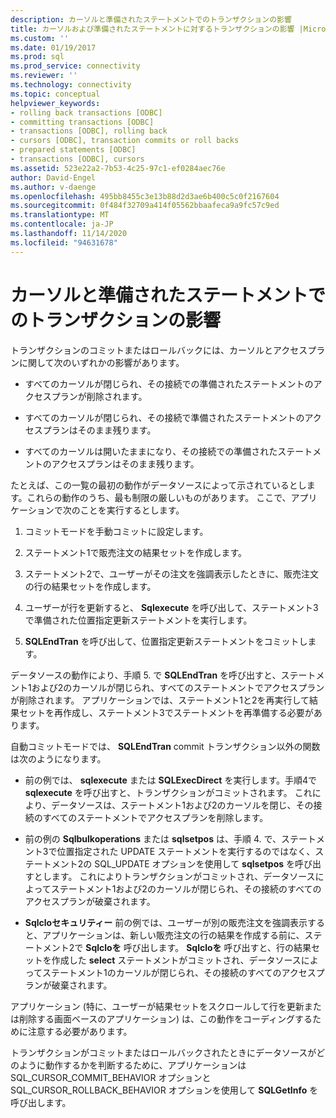 ```yaml
---
description: カーソルと準備されたステートメントでのトランザクションの影響
title: カーソルおよび準備されたステートメントに対するトランザクションの影響 |Microsoft Docs
ms.custom: ''
ms.date: 01/19/2017
ms.prod: sql
ms.prod_service: connectivity
ms.reviewer: ''
ms.technology: connectivity
ms.topic: conceptual
helpviewer_keywords:
- rolling back transactions [ODBC]
- committing transactions [ODBC]
- transactions [ODBC], rolling back
- cursors [ODBC], transaction commits or roll backs
- prepared statements [ODBC]
- transactions [ODBC], cursors
ms.assetid: 523e22a2-7b53-4c25-97c1-ef0284aec76e
author: David-Engel
ms.author: v-daenge
ms.openlocfilehash: 495bb8455c3e13b88d2d3ae6b400c5c0f2167604
ms.sourcegitcommit: 0f484f32709a414f05562bbaafeca9a9fc57c9ed
ms.translationtype: MT
ms.contentlocale: ja-JP
ms.lasthandoff: 11/14/2020
ms.locfileid: "94631678"
---
```

# <a name="effect-of-transactions-on-cursors-and-prepared-statements"></a>カーソルと準備されたステートメントでのトランザクションの影響
トランザクションのコミットまたはロールバックには、カーソルとアクセスプランに関して次のいずれかの影響があります。  
  
-   すべてのカーソルが閉じられ、その接続での準備されたステートメントのアクセスプランが削除されます。  
  
-   すべてのカーソルが閉じられ、その接続で準備されたステートメントのアクセスプランはそのまま残ります。 
  
-   すべてのカーソルは開いたままになり、その接続での準備されたステートメントのアクセスプランはそのまま残ります。  
  
 たとえば、この一覧の最初の動作がデータソースによって示されているとします。これらの動作のうち、最も制限の厳しいものがあります。 ここで、アプリケーションで次のことを実行するとします。  
  
1.  コミットモードを手動コミットに設定します。  
  
2.  ステートメント1で販売注文の結果セットを作成します。  
  
3.  ステートメント2で、ユーザーがその注文を強調表示したときに、販売注文の行の結果セットを作成します。  
  
4.  ユーザーが行を更新すると、 **Sqlexecute** を呼び出して、ステートメント3で準備された位置指定更新ステートメントを実行します。  
  
5.  **SQLEndTran** を呼び出して、位置指定更新ステートメントをコミットします。  
  
 データソースの動作により、手順 5. で **SQLEndTran** を呼び出すと、ステートメント1および2のカーソルが閉じられ、すべてのステートメントでアクセスプランが削除されます。 アプリケーションでは、ステートメント1と2を再実行して結果セットを再作成し、ステートメント3でステートメントを再準備する必要があります。  
  
 自動コミットモードでは、 **SQLEndTran** commit トランザクション以外の関数は次のようになります。  
  
-   前の例では、 **sqlexecute** または **SQLExecDirect** を実行します。手順4で **sqlexecute** を呼び出すと、トランザクションがコミットされます。 これにより、データソースは、ステートメント1および2のカーソルを閉じ、その接続のすべてのステートメントでアクセスプランを削除します。  
  
-   前の例の **Sqlbulkoperations** または **sqlsetpos** は、手順 4. で、ステートメント3で位置指定された UPDATE ステートメントを実行するのではなく、ステートメント2の SQL_UPDATE オプションを使用して **sqlsetpos** を呼び出すとします。 これによりトランザクションがコミットされ、データソースによってステートメント1および2のカーソルが閉じられ、その接続のすべてのアクセスプランが破棄されます。  
  
-   **Sqlcloセキュリティー** 前の例では、ユーザーが別の販売注文を強調表示すると、アプリケーションは、新しい販売注文の行の結果を作成する前に、ステートメント2で **Sqlcloを** 呼び出します。 **Sqlcloを** 呼び出すと、行の結果セットを作成した **select** ステートメントがコミットされ、データソースによってステートメント1のカーソルが閉じられ、その接続のすべてのアクセスプランが破棄されます。  
  
 アプリケーション (特に、ユーザーが結果セットをスクロールして行を更新または削除する画面ベースのアプリケーション) は、この動作をコーディングするために注意する必要があります。  
  
 トランザクションがコミットまたはロールバックされたときにデータソースがどのように動作するかを判断するために、アプリケーションは SQL_CURSOR_COMMIT_BEHAVIOR オプションと SQL_CURSOR_ROLLBACK_BEHAVIOR オプションを使用して **SQLGetInfo** を呼び出します。
